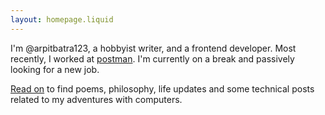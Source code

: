 ```yaml
---
layout: homepage.liquid
---
```


I'm @arpitbatra123, a hobbyist writer, and a frontend developer. Most recently, I worked at [postman](https://postman.com).
I'm currently on a break and passively looking for a new job.

[Read on](/blog) to find poems, philosophy, life updates and some technical posts related to my adventures with computers.
